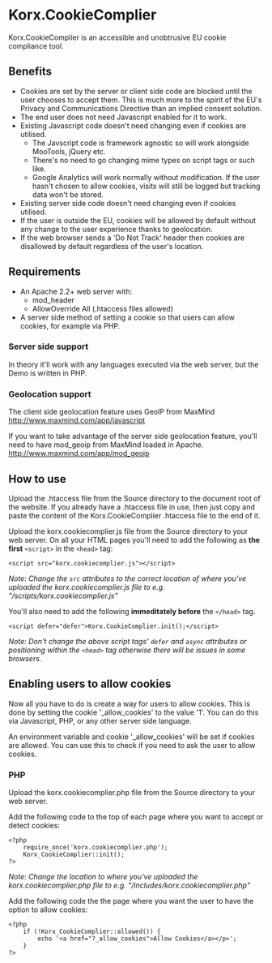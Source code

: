 # Korx.CookieComplier

Korx.CookieComplier is an accessible and unobtrusive EU cookie compliance tool.

## Benefits


* Cookies are set by the server or client side code are blocked until the user chooses to accept them. This is much more to the spirit of the EU's Privacy and Communications Directive than an implied consent solution.
* The end user does not need Javascript enabled for it to work.
* Existing Javascript code doesn't need changing even if cookies are utilised.
    * The Javscript code is framework agnostic so will work alongside MooTools, jQuery etc.
    * There's no need to go changing mime types on script tags or such like.
    * Google Analytics will work normally without modification. If the user hasn't chosen to allow cookies, visits will still be logged but tracking data won't be stored.
* Existing server side code doesn't need changing even if cookies utilised.
* If the user is outside the EU, cookies will be allowed by default without any change to the user experience thanks to geolocation.
* If the web browser sends a 'Do Not Track' header then cookies are disallowed by default regardless of the user's location.

## Requirements

* An Apache 2.2+ web server with:
    * mod_header
    * AllowOverride All (.htaccess files allowed)
* A server side method of setting a cookie so that users can allow cookies, for example via PHP.

### Server side support

In theory it'll work with any languages executed via the web server, but the Demo is written in PHP.

### Geolocation support

The client side geolocation feature uses GeoIP from MaxMind http://www.maxmind.com/app/javascript

If you want to take advantage of the server side geolocation feature, you'll need to have mod_geoip from MaxMind loaded in Apache. http://www.maxmind.com/app/mod_geoip

## How to use

Upload the .htaccess file from the Source directory to the document root of the website. If you already have a .htaccess file in use, then just copy and paste the content of the Korx.CookieComplier .htaccess file to the end of it.

Upload the korx.cookiecomplier.js file from the Source directory to your web server. On all your HTML pages you'll need to add the following as **the first** `<script>` in the `<head>` tag:

    <script src="korx.cookiecomplier.js"></script>

*Note: Change the `src` attributes to the correct location of where you've uploaded the korx.cookiecomplier.js file to e.g. "/scripts/korx.cookiecomplier.js"*

You'll also need to add the following **immeditately before** the `</head>` tag.

    <script defer="defer">Korx.CookieComplier.init();</script>

*Note: Don't change the above script tags' `defer` and `async` attributes or positioning within the `<head>` tag otherwise there will be issues in some browsers.*

## Enabling users to allow cookies

Now all you have to do is create a way for users to allow cookies. This is done by setting the cookie '_allow_cookies' to the value '1'. You can do this via Javascript, PHP, or any other server side language.

An environment variable and cookie '_allow_cookies' will be set if cookies are allowed. You can use this to check if you need to ask the user to allow cookies.

### PHP

Upload the korx.cookiecomplier.php file from the Source directory to your web server.

Add the following code to the top of each page where you want to accept or detect cookies:

    <?php
        require_once('korx.cookiecomplier.php');
        Korx_CookieComplier::init();
    ?>

*Note: Change the location to where you've uploaded the korx.cookiecomplier.php file to e.g. "/includes/korx.cookiecomplier.php"*

Add the following code the the page where you want the user to have the option to allow cookies:

    <?php
        if (!Korx_CookieComplier::allowed()) {
            echo '<a href="?_allow_cookies">Allow Cookies</a></p>';
        }
    ?>
